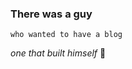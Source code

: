 ### There was a guy

```
who wanted to have a blog
```

_one that built himself_ :jack_o_lantern:




